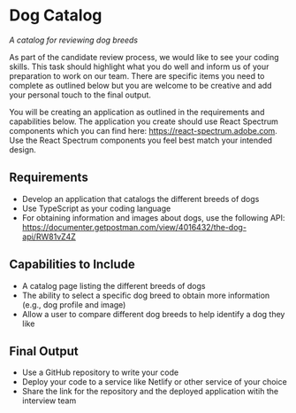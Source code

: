 # Dog Catalog
_A catalog for reviewing dog breeds_

As part of the candidate review process, we would like to see your coding skills. This task should highlight what you do well and inform us of your preparation to work on our team. There are specific items you need to complete as outlined below but you are welcome to be creative and add your personal touch to the final output. 

You will be creating an application as outlined in the requirements and capabilities below. The application you create should use React Spectrum components which you can find here: https://react-spectrum.adobe.com. Use the React Spectrum components you feel best match your intended design.

## Requirements
- Develop an application that catalogs the different breeds of dogs
- Use TypeScript as your coding language
- For obtaining information and images about dogs, use the following API: https://documenter.getpostman.com/view/4016432/the-dog-api/RW81vZ4Z 

## Capabilities to Include
- A catalog page listing the different breeds of dogs 
- The ability to select a specific dog breed to obtain more information (e.g., dog profile and image) 
- Allow a user to compare different dog breeds to help identify a dog they like

## Final Output
- Use a GitHub repository to write your code
- Deploy your code to a service like Netlify or other service of your choice
- Share the link for the repository and the deployed application witih the interview team
